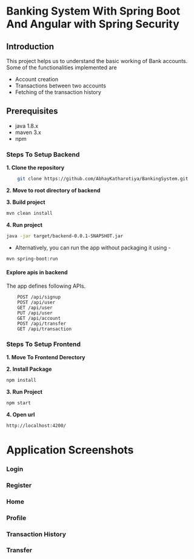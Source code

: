 # Banking System With Spring Boot And Angular with Spring Security

## Introduction

This project helps us to understand the basic working of Bank accounts. Some of the functionalities implemented are
- Account creation
- Transactions between two accounts
- Fetching of the transaction history

## Prerequisites
- java 1.8.x
- maven 3.x
- npm

### Steps To Setup Backend

**1. Clone the repository**
```bash
    git clone https://github.com/AbhayKatharotiya/BankingSystem.git
```

**2. Move to root directory of backend**

**3. Build project**
```bash
mvn clean install
``` 

**4. Run project** 
```bash
java -jar target/backend-0.0.1-SNAPSHOT.jar
``` 
- Alternatively, you can run the app without packaging it using -
```bash
mvn spring-boot:run
```
  #### Explore apis in backend

The app defines following APIs. 
 
```   
    POST /api/signup   
    POST /api/user
    GET /api/user
    PUT /api/user
    GET /api/account
    POST /api/transfer
    GET /api/transaction      
```

### Steps To Setup Frontend

**1. Move To Frontend Derectory**

**2. Install Package**
```bash 
npm install
```

**3. Run Project**
```bash
npm start
```

**4. Open url**
```bash
http://localhost:4200/
```
# Application Screenshots

### Login

### Register

### Home

### Profile

### Transaction History

### Transfer


